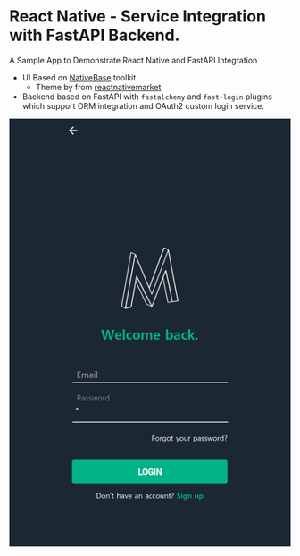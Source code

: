 # React Native - Service Integration with FastAPI Backend.

A Sample App to Demonstrate React Native and FastAPI Integration

- UI Based on [NativeBase](https://nativebase.io) toolkit.
  - Theme by from [reactnativemarket](https://reactnativemarket.com)
- Backend based on FastAPI with `fastalchemy` and `fast-login` plugins
  which support ORM integration and OAuth2 custom login service.

![Screen shot](/assets/image.png)
